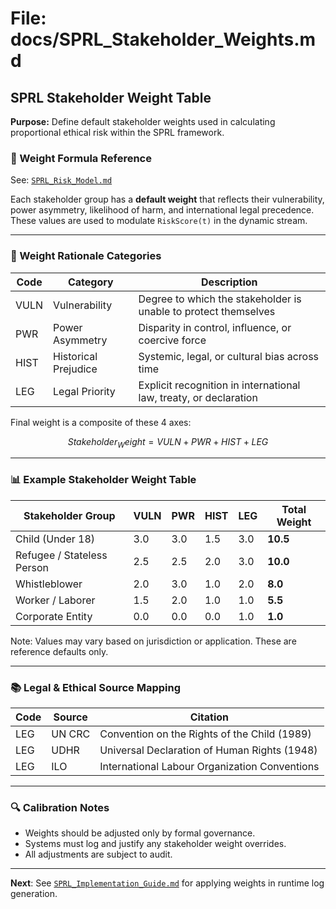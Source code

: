 # File: docs/SPRL_Stakeholder_Weights.md

## SPRL Stakeholder Weight Table  
**Purpose:** Define default stakeholder weights used in calculating proportional ethical risk within the SPRL framework.

### 📐 Weight Formula Reference  
See: [`SPRL_Risk_Model.md`](./SPRL_Risk_Model.md)

Each stakeholder group has a **default weight** that reflects their vulnerability, power asymmetry, likelihood of harm, and international legal precedence. These values are used to modulate `RiskScore(t)` in the dynamic stream.

---

### 🧭 Weight Rationale Categories
| Code | Category               | Description |
|------|------------------------|-------------|
| VULN | Vulnerability          | Degree to which the stakeholder is unable to protect themselves |
| PWR  | Power Asymmetry       | Disparity in control, influence, or coercive force |
| HIST | Historical Prejudice  | Systemic, legal, or cultural bias across time |
| LEG  | Legal Priority         | Explicit recognition in international law, treaty, or declaration |

Final weight is a composite of these 4 axes:
```math
Stakeholder_Weight = VULN + PWR + HIST + LEG
```

---

### 📊 Example Stakeholder Weight Table
| Stakeholder Group            | VULN | PWR | HIST | LEG | Total Weight |
|------------------------------|------|-----|------|-----|---------------|
| Child (Under 18)             | 3.0  | 3.0 | 1.5  | 3.0 | **10.5**      |
| Refugee / Stateless Person   | 2.5  | 2.5 | 2.0  | 3.0 | **10.0**      |
| Whistleblower               | 2.0  | 3.0 | 1.0  | 2.0 | **8.0**       |
| Worker / Laborer            | 1.5  | 2.0 | 1.0  | 1.0 | **5.5**       |
| Corporate Entity            | 0.0  | 0.0 | 0.0  | 1.0 | **1.0**       |

Note: Values may vary based on jurisdiction or application. These are reference defaults only.

---

### 📚 Legal & Ethical Source Mapping
| Code | Source | Citation |
|------|--------|----------|
| LEG  | UN CRC | Convention on the Rights of the Child (1989) |
| LEG  | UDHR   | Universal Declaration of Human Rights (1948) |
| LEG  | ILO    | International Labour Organization Conventions |

---

### 🔍 Calibration Notes
- Weights should be adjusted only by formal governance.
- Systems must log and justify any stakeholder weight overrides.
- All adjustments are subject to audit.

---

**Next**: See [`SPRL_Implementation_Guide.md`](./SPRL_Implementation_Guide.md) for applying weights in runtime log generation.


